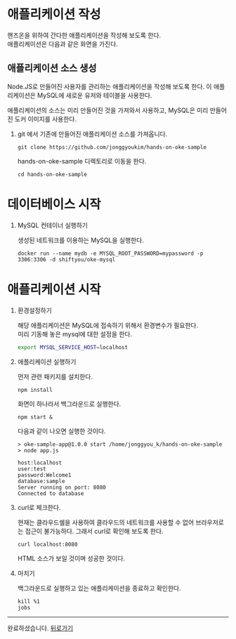 # 애플리케이션 작성

핸즈온을 위하여 간다한 애플리케이션을 작성해 보도록 한다.  
애플리케이션은 다음과 같은 화면을 가진다.


## 애플리케이션 소스 생성

Node.JS로 만들어진 사용자를 관리하는 애플리케이션을 작성해 보도록 한다. 이 애플리케이션은 MySQL에 새로운 유저와 테이블을 사용한다.

애플리케이션의 소스는 미리 만들어진 것을 가져와서 사용하고, MySQL은 미리 만들어진 도커 이미지를 사용한다.

1. git 에서 기존에 만들어진 애플리케이션 소스를 가져옵니다.

    ~~~
    git clone https://github.com/jonggyoukim/hands-on-oke-sample
    ~~~

    hands-on-oke-sample 디렉토리로 이동을 한다.
    ~~~
    cd hands-on-oke-sample
    ~~~


# 데이터베이스 시작
<!--
1. 인스턴스 포트 열기

    ~~~sh
    sudo firewall-cmd --add-port=3306/tcp --permanent
    sudo systemctl restart firewalld
    ~~~
-->
1. MySQL 컨테이너 실행하기

    생성된 네트워크를 이용하는 MySQL을 실행한다.
    ~~~
    docker run --name mydb -e MYSQL_ROOT_PASSWORD=mypassword -p 3306:3306 -d shiftyou/oke-mysql 
    ~~~


# 애플리케이션 시작
<!--
1. 인스턴스 포트 열기

    ~~~sh
    sudo firewall-cmd --add-port=8080/tcp --permanent
    sudo systemctl restart firewalld
    ~~~
-->

1. 환경설정하기

    해당 애플리케이션은 MySQL에 접속하기 위해서 환경변수가 필요한다.  
    미리 기동해 놓은 mysql에 대한 설정을 한다.
    ~~~sh
    export MYSQL_SERVICE_HOST=localhost
    ~~~

1. 애플리케이션 실행하기  

    먼저 관련 패키지를 설치한다.
    ~~~sh
    npm install
    ~~~

    화면이 하나라서 백그라운드로 실행한다.
    ~~~
    npm start &
    ~~~

    다음과 같이 나오면 실행한 것이다.
    ~~~
    > oke-sample-app@1.0.0 start /home/jonggyou_k/hands-on-oke-sample
    > node app.js

    host:localhost
    user:test
    password:Welcome1
    database:sample
    Server running on port: 8080
    Connected to database
    ~~~

1. curl로 체크한다.

    현재는 클라우드쉘을 사용하여 클라우드의 네트워크를 사용할 수 없어 브라우저로는 접근이 불가능하다. 그래서 curl로 확인해 보도록 한다.
    ~~~
    curl localhost:8080
    ~~~

    HTML 소스가 보일 것이며 성공한 것이다.  
    

1. 마치기

    백그라운드로 실행하고 있는 애플리케이션을 종료하고 확인한다.

    ~~~
    kill %1
    jobs
    ~~~


---
완료하셨습니다. <a href="javascript:history.back();">뒤로가기</a>

